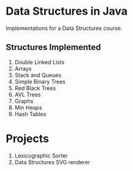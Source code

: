 # Data Structures in Java
Implementations for a Data Structures course.

## Structures Implemented
 1. Double Linked Lists
 2. Arrays
 3. Stack and Queues
 4. Simple Binary Trees
 5. Red Black Trees
 6. AVL Trees
 7. Graphs
 8. Min Heaps
 11. Hash Tables

# Projects
  1. Lexicographic Sorter
  2. Data Structures SVG renderer
